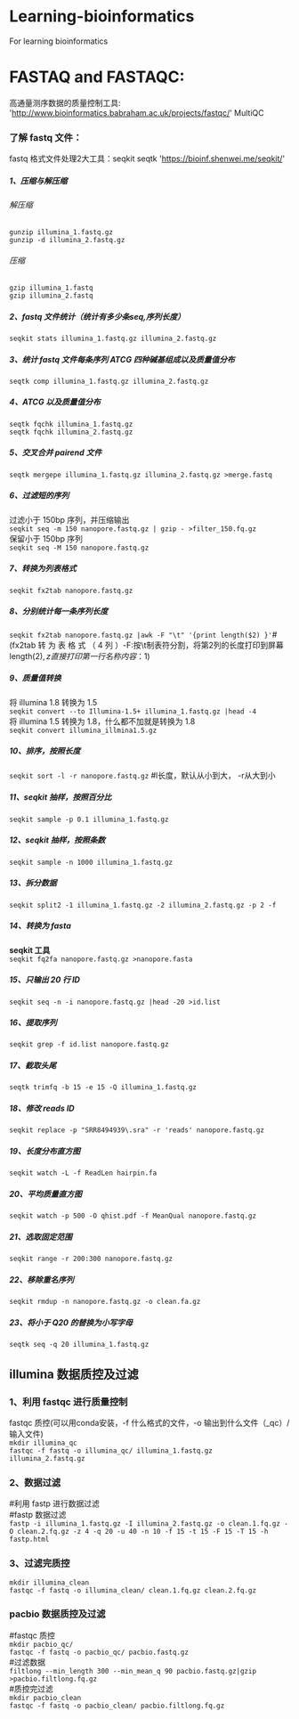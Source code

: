 # Learning-bioinformatics  
For learning bioinformatics  
# FASTAQ and FASTAQC:  
高通量测序数据的质量控制工具: 'http://www.bioinformatics.babraham.ac.uk/projects/fastqc/' 
MultiQC  
### 了解 fastq 文件：
fastq 格式文件处理2大工具：seqkit seqtk 'https://bioinf.shenwei.me/seqkit/'   
##### 1、压缩与解压缩  
###### 解压缩  
`gunzip illumina_1.fastq.gz`  
`gunzip -d illumina_2.fastq.gz`  
###### 压缩  
`gzip illumina_1.fastq`  
`gzip illumina_2.fastq`   
##### 2、fastq 文件统计（统计有多少条seq,序列长度）  
`seqkit stats illumina_1.fastq.gz illumina_2.fastq.gz`   
##### 3、统计 fastq 文件每条序列 ATCG 四种碱基组成以及质量值分布  
`seqtk comp illumina_1.fastq.gz illumina_2.fastq.gz`  
##### 4、ATCG 以及质量值分布  
`seqtk fqchk illumina_1.fastq.gz`  
`seqtk fqchk illumina_2.fastq.gz`  
##### 5、交叉合并 pairend 文件  
`seqtk mergepe illumina_1.fastq.gz illumina_2.fastq.gz >merge.fastq` 
##### 6、过滤短的序列         
过滤小于 150bp 序列，并压缩输出             
`seqkit seq -m 150 nanopore.fastq.gz | gzip - >filter_150.fq.gz`  
保留小于 150bp 序列  
`seqkit seq -M 150 nanopore.fastq.gz`  
##### 7、转换为列表格式  
`seqkit fx2tab nanopore.fastq.gz`  
##### 8、分别统计每一条序列长度   
`seqkit fx2tab nanopore.fastq.gz |awk -F "\t" '{print length($2) }'`#(fx2tab 转 为 表 格 式 （ 4 列 ）-F:按\t制表符分割，将第2列的长度打印到屏幕length($2),z直接打印第一行名称内容：$1)  
##### 9、质量值转换  
 将 illumina 1.8 转换为 1.5  
`seqkit convert --to Illumina-1.5+ illumina_1.fastq.gz |head -4`    
 将 illumina 1.5 转换为 1.8，什么都不加就是转换为 1.8  
`seqkit convert illumina_illmina1.5.gz`  
##### 10、排序，按照长度 
`seqkit sort -l -r nanopore.fastq.gz`  #l长度，默认从小到大， -r从大到小
##### 11、seqkit 抽样，按照百分比  
`seqkit sample -p 0.1 illumina_1.fastq.gz`  
##### 12、seqkit 抽样，按照条数  
`seqkit sample -n 1000 illumina_1.fastq.gz`  
##### 13、拆分数据  
`seqkit split2 -1 illumina_1.fastq.gz -2 illumina_2.fastq.gz -p 2 -f`  
##### 14、转换为 fasta   
**seqkit 工具**  
`seqkit fq2fa nanopore.fastq.gz >nanopore.fasta`   
##### 15、只输出 20 行 ID   
`seqkit seq -n -i nanopore.fastq.gz |head -20 >id.list`
##### 16、提取序列  
`seqkit grep -f id.list nanopore.fastq.gz`
##### 17、截取头尾  
`seqtk trimfq -b 15 -e 15 -Q illumina_1.fastq.gz`
##### 18、修改 reads ID  
`seqkit replace -p "SRR8494939\.sra" -r 'reads' nanopore.fastq.gz`
##### 19、长度分布直方图  
`seqkit watch -L -f ReadLen hairpin.fa`
##### 20、平均质量直方图  
`seqkit watch -p 500 -O qhist.pdf -f MeanQual nanopore.fastq.gz`
##### 21、选取固定范围  
`seqkit range -r 200:300 nanopore.fastq.gz`
##### 22、移除重名序列  
`seqkit rmdup -n nanopore.fastq.gz -o clean.fa.gz`
##### 23、将小于 Q20 的替换为小写字母  
`seqtk seq -q 20 illumina_1.fastq.gz`
  
## illumina 数据质控及过滤

### 1、利用 fastqc 进行质量控制
fastqc 质控(可以用conda安装，-f 什么格式的文件，-o 输出到什么文件（_qc）/输入文件)    
`mkdir illumina_qc`  
`fastqc -f fastq -o illumina_qc/ illumina_1.fastq.gz illumina_2.fastq.gz`
### 2、数据过滤
#利用 fastp 进行数据过滤  
#fastp 数据过滤  
`fastp -i illumina_1.fastq.gz -I illumina_2.fastq.gz -o clean.1.fq.gz -O clean.2.fq.gz -z 4 -q 20 -u 40 -n 10 -f 15 -t 15 -F 15 -T 15 -h fastp.html`  
### 3、过滤完质控  
`mkdir illumina_clean`  
`fastqc -f fastq -o illumina_clean/ clean.1.fq.gz clean.2.fq.gz`  

### pacbio 数据质控及过滤
#fastqc 质控  
`mkdir pacbio_qc/`  
`fastqc -f fastq -o pacbio_qc/ pacbio.fastq.gz`  
#过滤数据  
`filtlong --min_length 300 --min_mean_q 90 pacbio.fastq.gz|gzip >pacbio.filtlong.fq.gz`  
#质控完过滤  
`mkdir pacbio_clean`  
`fastqc -f fastq -o pacbio_clean/ pacbio.filtlong.fq.gz`  









